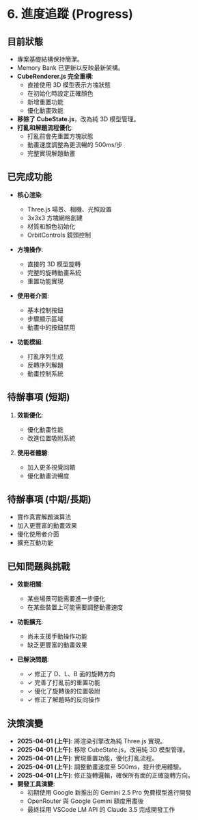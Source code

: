 # 6. 進度追蹤 (Progress)

## 目前狀態

*   專案基礎結構保持簡潔。
*   Memory Bank 已更新以反映最新架構。
*   **CubeRenderer.js 完全重構**:
    - 直接使用 3D 模型表示方塊狀態
    - 在初始化時設定正確顏色
    - 新增重置功能
    - 優化動畫效能
*   **移除了 CubeState.js**，改為純 3D 模型管理。
*   **打亂和解題流程優化**:
    - 打亂前會先重置方塊狀態
    - 動畫速度調整為更流暢的 500ms/步
    - 完整實現解題動畫

## 已完成功能

*   **核心渲染**:
    - Three.js 場景、相機、光照設置
    - 3x3x3 方塊網格創建
    - 材質和顏色初始化
    - OrbitControls 鏡頭控制

*   **方塊操作**:
    - 直接的 3D 模型旋轉
    - 完整的旋轉動畫系統
    - 重置功能實現

*   **使用者介面**:
    - 基本控制按鈕
    - 步驟顯示區域
    - 動畫中的按鈕禁用

*   **功能模組**:
    - 打亂序列生成
    - 反轉序列解題
    - 動畫控制系統

## 待辦事項 (短期)

1. **效能優化**:
   - 優化動畫性能
   - 改進位置吸附系統

2. **使用者體驗**:
   - 加入更多視覺回饋
   - 優化動畫流暢度

## 待辦事項 (中期/長期)

*   實作真實解題演算法
*   加入更豐富的動畫效果
*   優化使用者介面
*   擴充互動功能

## 已知問題與挑戰

*   **效能相關**:
    - 某些場景可能需要進一步優化
    - 在某些裝置上可能需要調整動畫速度

*   **功能擴充**:
    - 尚未支援手動操作功能
    - 缺乏更豐富的動畫效果

*   **已解決問題**:
    - ✓ 修正了 D、L、B 面的旋轉方向
    - ✓ 完善了打亂前的重置功能
    - ✓ 優化了旋轉後的位置吸附
    - ✓ 修正了解題時的反向操作

## 決策演變

*   **2025-04-01 (上午)**: 將渲染引擎改為純 Three.js 實現。
*   **2025-04-01 (上午)**: 移除 CubeState.js，改用純 3D 模型管理。
*   **2025-04-01 (上午)**: 實現重置功能，優化打亂流程。
*   **2025-04-01 (上午)**: 調整動畫速度至 500ms，提升使用體驗。
*   **2025-04-01 (上午)**: 修正旋轉邏輯，確保所有面的正確旋轉方向。
*   **開發工具演變**:
    - 初期使用 Google 新推出的 Gemini 2.5 Pro 免費模型進行開發
    - OpenRouter 與 Google Gemini 額度用盡後
    - 最終採用 VSCode LM API 的 Claude 3.5 完成開發工作
